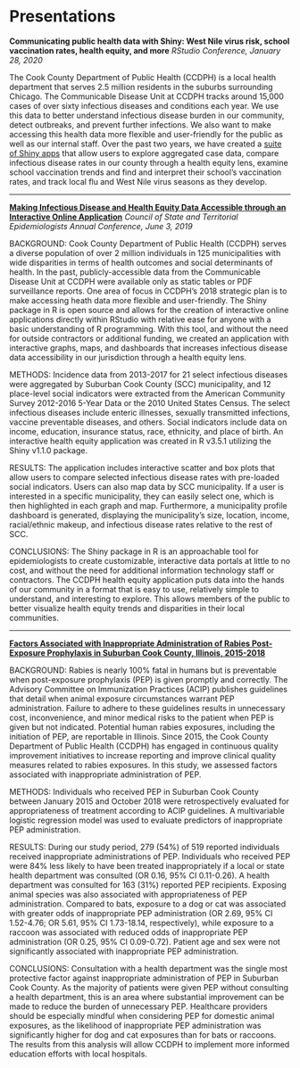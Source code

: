 # Presentations

**Communicating public health data with Shiny: West Nile virus risk, school vaccination rates, health equity, and more**
*RStudio Conference, January 28, 2020*

The Cook County Department of Public Health (CCDPH) is a local health department that serves 2.5 million residents in the suburbs surrounding Chicago. The Communicable Disease Unit at CCDPH tracks around 15,000 cases of over sixty infectious diseases and conditions each year. We use this data to better understand infectious disease burden in our community, detect outbreaks, and prevent further infections. We also want to make accessing this health data more flexible and user-friendly for the public as well as our internal staff. Over the past two years, we have created a [suite of Shiny apps](https://ccdphcd.shinyapps.io/home/) that allow users to explore aggregated case data, compare infectious disease rates in our county through a health equity lens, examine school vaccination trends and find and interpret their school’s vaccination rates, and track local flu and West Nile virus seasons as they develop.

___

**[Making Infectious Disease and Health Equity Data Accessible through an Interactive Online Application](https://cste.confex.com/cste/2019/meetingapp.cgi/Paper/10625)**
*Council of State and Territorial Epidemiologists Annual Conference, June 3, 2019*

BACKGROUND: Cook County Department of Public Health (CCDPH) serves a diverse population of over 2 million individuals in 125 municipalities with wide disparities in terms of health outcomes and social determinants of health. In the past, publicly-accessible data from the Communicable Disease Unit at CCDPH were available only as static tables or PDF surveillance reports. One area of focus in CCDPH’s 2018 strategic plan is to make accessing heath data more flexible and user-friendly. The Shiny package in R is open source and allows for the creation of interactive online applications directly within RStudio with relative ease for anyone with a basic understanding of R programming. With this tool, and without the need for outside contractors or additional funding, we created an application with interactive graphs, maps, and dashboards that increases infectious disease data accessibility in our jurisdiction through a health equity lens.

METHODS: Incidence data from 2013-2017 for 21 select infectious diseases were aggregated by Suburban Cook County (SCC) municipality, and 12 place-level social indicators were extracted from the American Community Survey 2012-2016 5-Year Data or the 2010 United States Census. The select infectious diseases include enteric illnesses, sexually transmitted infections, vaccine preventable diseases, and others. Social indicators include data on income, education, insurance status, race, ethnicity, and place of birth. An interactive health equity application was created in R v3.5.1 utilizing the Shiny v1.1.0 package.

RESULTS: The application includes interactive scatter and box plots that allow users to compare selected infectious disease rates with pre-loaded social indicators. Users can also map data by SCC municipality. If a user is interested in a specific municipality, they can easily select one, which is then highlighted in each graph and map. Furthermore, a municipality profile dashboard is generated, displaying the municipality’s size, location, income, racial/ethnic makeup, and infectious disease rates relative to the rest of SCC.

CONCLUSIONS: The Shiny package in R is an approachable tool for epidemiologists to create customizable, interactive data portals at little to no cost, and without the need for additional information technology staff or contractors. The CCDPH health equity application puts data into the hands of our community in a format that is easy to use, relatively simple to understand, and interesting to explore. This allows members of the public to better visualize health equity trends and disparities in their local communities.

___

**[Factors Associated with Inappropriate Administration of Rabies Post-Exposure Prophylaxis in Suburban Cook County, Illinois, 2015-2018](https://cste.confex.com/cste/2019/meetingapp.cgi/Paper/10677)**

BACKGROUND: Rabies is nearly 100% fatal in humans but is preventable when post-exposure prophylaxis (PEP) is given promptly and correctly. The Advisory Committee on Immunization Practices (ACIP) publishes guidelines that detail when animal exposure circumstances warrant PEP administration. Failure to adhere to these guidelines results in unnecessary cost, inconvenience, and minor medical risks to the patient when PEP is given but not indicated. Potential human rabies exposures, including the initiation of PEP, are reportable in Illinois. Since 2015, the Cook County Department of Public Health (CCDPH) has engaged in continuous quality improvement initiatives to increase reporting and improve clinical quality measures related to rabies exposures. In this study, we assessed factors associated with inappropriate administration of PEP.

METHODS: Individuals who received PEP in Suburban Cook County between January 2015 and October 2018 were retrospectively evaluated for appropriateness of treatment according to ACIP guidelines. A multivariable logistic regression model was used to evaluate predictors of inappropriate PEP administration.

RESULTS: During our study period, 279 (54%) of 519 reported individuals received inappropriate administrations of PEP. Individuals who received PEP were 84% less likely to have been treated inappropriately if a local or state health department was consulted (OR 0.16, 95% CI 0.11-0.26). A health department was consulted for 163 (31%) reported PEP recipients. Exposing animal species was also associated with appropriateness of PEP administration. Compared to bats, exposure to a dog or cat was associated with greater odds of inappropriate PEP administration (OR 2.69, 95% CI 1.52-4.76; OR 5.61, 95% CI 1.73-18.14, respectively), while exposure to a raccoon was associated with reduced odds of inappropriate PEP administration (OR 0.25, 95% CI 0.09-0.72). Patient age and sex were not significantly associated with inappropriate PEP administration.

CONCLUSIONS: Consultation with a health department was the single most protective factor against inappropriate administration of PEP in Suburban Cook County. As the majority of patients were given PEP without consulting a health department, this is an area where substantial improvement can be made to reduce the burden of unnecessary PEP. Healthcare providers should be especially mindful when considering PEP for domestic animal exposures, as the likelihood of inappropriate PEP administration was significantly higher for dog and cat exposures than for bats or raccoons. The results from this analysis will allow CCDPH to implement more informed education efforts with local hospitals.

